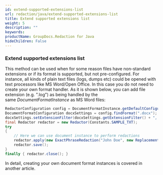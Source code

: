```yaml
---
id: extend-supported-extensions-list
url: redaction/java/extend-supported-extensions-list
title: Extend supported extensions list
weight: 5
description: ""
keywords: 
productName: GroupDocs.Redaction for Java
hideChildren: False
---
```

### Extend supported extensions list

This method can be used when for some reason files have non-standard extensions or if its format is supported, but not pre-configured. For instance, all kinds of plain text files (logs, dumps etc) could be opened with text processors like MS Word/Open Office. In this case you do not need to create your own format handler. As it is shown below, you can add file extension (e.g. ".log") as being handled by the same *DocumentFormatInstance* as MS Word files:



```java
RedactorConfiguration config = DocumentFormatInstance.getDefaultConfiguration();
DocumentFormatConfiguration docxSettings = config.findFormat(".docx");
docxSettings.setExtensionFilter(docxSettings.getExtensionFilter() + ",.txt");
final Redactor redactor = new Redactor(Constants.SAMPLE_TXT);
try 
{
    // Here we can use document instance to perform redactions
    redactor.apply(new ExactPhraseRedaction("John Doe", new ReplacementOptions("[personal]")));
    redactor.save();
}
finally { redactor.close(); }
```

In detail, creating your own document format instances is covered in another article.
